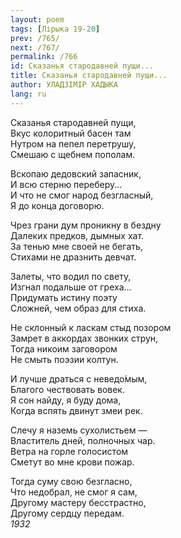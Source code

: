 ```yaml
---
layout: poem
tags: [Лірыка 19-20]
prev: /765/
next: /767/
permalink: /766
id: Сказанья стародавней пущи...
title: Сказанья стародавней пущи...
author: УЛАДЗІМІР ХАДЫКА
lang: ru
---
```



Сказанья стародавней пущи,  
Вкус колоритный басен там  
Нутром на пепел перетрушу,  
Смешаю с щебнем пополам.  

Вскопаю дедовский запасник,  
И всю стерню переберу...  
И что не смог народ безгласный,  
Я до конца договорю.  

Чрез грани дум проникну в бездну  
Далеких предков, дымных хат.  
За тенью мне своей не бегать,  
Стихами не дразнить девчат.  

Залеты, что водил по свету,  
Изгнал подальше от греха...  
Придумать истину поэту  
Сложней, чем образ для стиха.  

Не склонный к ласкам стыд позором  
Замрет в аккордах звонких струн,  
Тогда никоим заговором  
Не смыть поэзии колтун.  

И лучше драться с неведо́мым,  
Благого чествовать вовек.  
Я сон найду, я буду дома,  
Когда вспять двинут змеи рек.  

Слечу я наземь сухолистьем —  
Властитель дней, полночных чар.  
Ветра на горле голосистом  
Сметут во мне крови пожар.  

Тогда суму свою безгласно,  
Что недобрал, не смог я сам,  
Другому мастеру бесстрастно,  
Другому сердцу передам.  
*1932*
